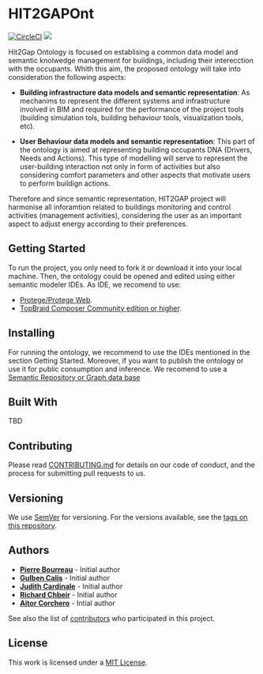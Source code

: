 # HIT2GAPOnt

[![CircleCI](https://circleci.com/gh/HIT2GAP-EU-PROJECT/HIT2GAPOnt.svg?style=shield&circle-token)](https://circleci.com/gh/HIT2GAP-EU-PROJECT/HIT2GAPOnt)
<a href="https://zenhub.com"><img src="https://cdn.rawgit.com/ZenHubIO/support/master/zenhub-badge.svg"></a>

Hit2Gap Ontology is focused on establising a common data model and semantic knolwedge management for buildings, including their interecction with the occupants. Whith this aim, the proposed ontology will take into consideration the following aspects:

- **Building infrastructure data models and semantic representation**: As mechanims to represent the different systems and infrastructure involved in BIM and required for the performance of the project tools (building simulation tols, building behaviour tools, visualization tools, etc).

- **User Behaviour data models and semantic representation**: This part of the ontology is aimed at representing building occupants DNA (Drivers, Needs and Actions). This type of modelling will serve to represent the user-building interaction not only in form of activities but also considering comfort parameters and other aspects that motivate users to perform buildign actions.

Therefore and since semantic representation, HIT2GAP project will harmonise all inforamtion related to buildings monitoring and control activities (management activities), considering the user as an important aspect to adjust energy according to their preferences.

## Getting Started

To run the project, you only need to fork it or download it into your local machine. Then, the ontology could be opened and edited using either semantic modeler IDEs. As IDE, we recomend to use:

- [Protege/Protege Web](http://protege.stanford.edu/).
- [TopBraid Composer Community edition or higher](http://www.topquadrant.com/tools/ide-topbraid-composer-maestro-edition/).

## Installing

For running the ontology, we recommend to use the IDEs mentioned in the section Getting Started. Moreover, if you want to publish the ontology or use it for public consumption and inference. We recomend to use a [Semantic Repository or Graph data base](https://www.w3.org/2001/sw/wiki/Category:Triple_Store)

## Built With

TBD

## Contributing

Please read [CONTRIBUTING.md](https://github.com/HIT2GAP-EU-PROJECT/HIT2GAPOnt/blob/master/CONTRIBUTING.md) for details on our code of conduct, and the process for submitting pull requests to us.

## Versioning

We use [SemVer](http://semver.org/) for versioning. For the versions available, see the [tags on this repository](https://github.com/HIT2GAP-EU-PROJECT/HIT2GAPOnt/tags).

## Authors


- **[Pierre Bourreau]()** - Initial author
- **[Gulben Calis]()** - Initial author
- **[Judith Cardinale]()** - Initial author
- **[Richard Chbeir]()** - Initial author
- **[Aitor Corchero](https://github.com/aolite)** - Intial author

See also the list of [contributors](https://github.com/HIT2GAP-EU-PROJECT/HIT2GAPOnt/blob/master/CONTRIBUTORS.md) who participated in this project.

## License
This work is licensed under a [MIT License](HIT2GAPOnt/LICENSE).
